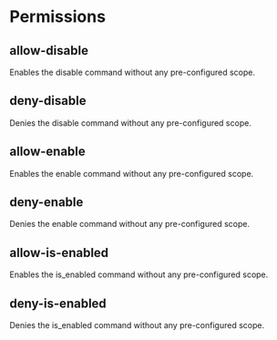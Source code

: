 # Permissions

## allow-disable

Enables the disable command without any pre-configured scope.

## deny-disable

Denies the disable command without any pre-configured scope.

## allow-enable

Enables the enable command without any pre-configured scope.

## deny-enable

Denies the enable command without any pre-configured scope.

## allow-is-enabled

Enables the is_enabled command without any pre-configured scope.

## deny-is-enabled

Denies the is_enabled command without any pre-configured scope.

